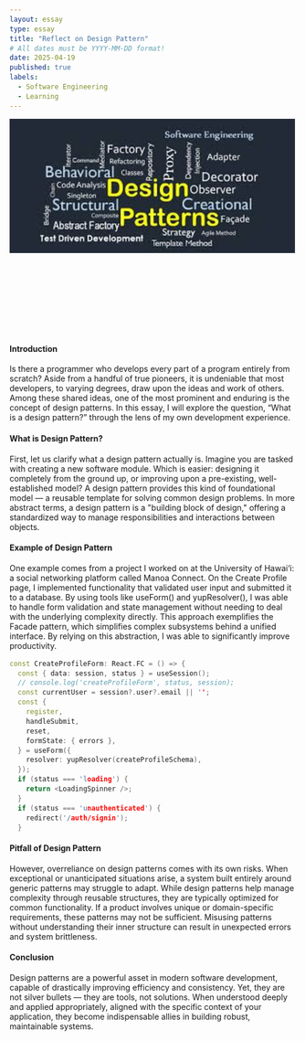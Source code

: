 ```yaml
---
layout: essay
type: essay
title: "Reflect on Design Pattern"
# All dates must be YYYY-MM-DD format!
date: 2025-04-19
published: true
labels:
  - Software Engineering
  - Learning
---
```


<img width="500px" class="rounded float-start pe-4" src="../img/design-pattern.jpg"><br><br><br><br><br><br><br><br><br>

<h4>Introduction</h4>
<p>
Is there a programmer who develops every part of a program entirely from scratch? Aside from a handful of true pioneers, it is undeniable that most developers, to varying degrees, draw upon the ideas and work of others. Among these shared ideas, one of the most prominent and enduring is the concept of design patterns. In this essay, I will explore the question, “What is a design pattern?” through the lens of my own development experience.
</p>

<h4>What is Design Pattern?</h4>
<p>
First, let us clarify what a design pattern actually is. Imagine you are tasked with creating a new software module. Which is easier: designing it completely from the ground up, or improving upon a pre-existing, well-established model? A design pattern provides this kind of foundational model — a reusable template for solving common design problems. In more abstract terms, a design pattern is a "building block of design," offering a standardized way to manage responsibilities and interactions between objects.
</p>

<h4>Example of Design Pattern</h4>
<p>
One example comes from a project I worked on at the University of Hawai‘i: a social networking platform called Manoa Connect. On the Create Profile page, I implemented functionality that validated user input and submitted it to a database. By using tools like useForm() and yupResolver(), I was able to handle form validation and state management without needing to deal with the underlying complexity directly. This approach exemplifies the Facade pattern, which simplifies complex subsystems behind a unified interface. By relying on this abstraction, I was able to significantly improve productivity.
</p>

```cpp
const CreateProfileForm: React.FC = () => {
  const { data: session, status } = useSession();
  // console.log('createProfileForm', status, session);
  const currentUser = session?.user?.email || '';
  const {
    register,
    handleSubmit,
    reset,
    formState: { errors },
  } = useForm({
    resolver: yupResolver(createProfileSchema),
  });
  if (status === 'loading') {
    return <LoadingSpinner />;
  }
  if (status === 'unauthenticated') {
    redirect('/auth/signin');
  }
```


<h4>Pitfall of Design Pattern</h4>
<p>
However, overreliance on design patterns comes with its own risks. When exceptional or unanticipated situations arise, a system built entirely around generic patterns may struggle to adapt. While design patterns help manage complexity through reusable structures, they are typically optimized for common functionality. If a product involves unique or domain-specific requirements, these patterns may not be sufficient. Misusing patterns without understanding their inner structure can result in unexpected errors and system brittleness.
</p>

<h4>Conclusion</h4>
<p>
Design patterns are a powerful asset in modern software development, capable of drastically improving efficiency and consistency. Yet, they are not silver bullets — they are tools, not solutions. When understood deeply and applied appropriately, aligned with the specific context of your application, they become indispensable allies in building robust, maintainable systems.
</p>
